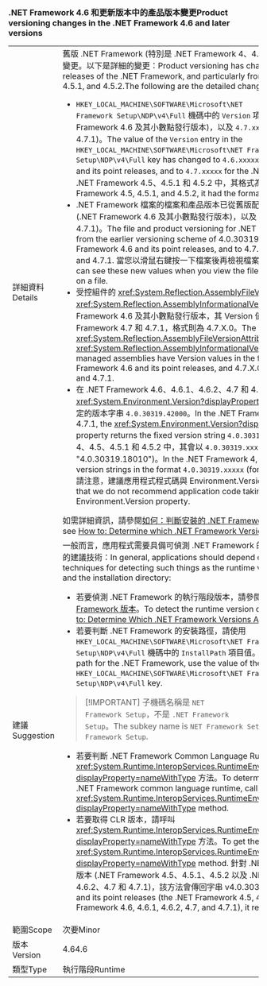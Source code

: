 ### <a name="product-versioning-changes-in-the-net-framework-46-and-later-versions"></a><span data-ttu-id="29801-101">.NET Framework 4.6 和更新版本中的產品版本變更</span><span class="sxs-lookup"><span data-stu-id="29801-101">Product versioning changes in the .NET Framework 4.6 and later versions</span></span>

|   |   |
|---|---|
|<span data-ttu-id="29801-102">詳細資料</span><span class="sxs-lookup"><span data-stu-id="29801-102">Details</span></span>|<span data-ttu-id="29801-103">舊版 .NET Framework (特別是 .NET Framework 4、4.5、4.5.1 和 4.5.2) 的產品版本已變更。以下是詳細的變更：</span><span class="sxs-lookup"><span data-stu-id="29801-103">Product versioning has changed from the previous releases of the .NET Framework, and particularly from the .NET Framework 4, 4.5, 4.5.1, and 4.5.2.The following are the detailed changes:</span></span><ul><li><span data-ttu-id="29801-104"><code>HKEY_LOCAL_MACHINE\SOFTWARE\Microsoft\NET Framework Setup\NDP\v4\Full</code> 機碼中的 <code>Version</code> 項目值已變更為 <code>4.6.xxxxx</code> (.NET Framework 4.6 及其小數點發行版本)，以及 <code>4.7.xxxxx</code> (.NET Framework 4.7 和 4.7.1)。</span><span class="sxs-lookup"><span data-stu-id="29801-104">The value of the <code>Version</code> entry in the <code>HKEY_LOCAL_MACHINE\SOFTWARE\Microsoft\NET Framework Setup\NDP\v4\Full</code> key has changed to <code>4.6.xxxxx</code> for the .NET Framework 4.6 and its point releases, and to <code>4.7.xxxxx</code> for the .NET Framework 4.7 and 4.7.1.</span></span> <span data-ttu-id="29801-105">在 .NET Framework 4.5、4.5.1 和 4.5.2 中，其格式為 <code>4.5.xxxxx</code>。</span><span class="sxs-lookup"><span data-stu-id="29801-105">In the .NET Framework 4.5, 4.5.1, and 4.5.2, it had the format <code>4.5.xxxxx</code>.</span></span></li><li><span data-ttu-id="29801-106">.NET Framework 檔案的檔案和產品版本已從舊版配置 4.0.30319.x 變更為 4.6.X.0 (.NET Framework 4.6 及其小數點發行版本)，以及 4.7.X.0 (.NET Framework 4.7 和 4.7.1)。</span><span class="sxs-lookup"><span data-stu-id="29801-106">The file and product versioning for .NET Framework files has changed from the earlier versioning scheme of 4.0.30319.x to 4.6.X.0 for the .NET Framework 4.6 and its point releases, and to 4.7.X.0 for the .NET Framework 4.7 and 4.7.1.</span></span> <span data-ttu-id="29801-107">當您以滑鼠右鍵按一下檔案後再檢視檔案的屬性時，會看到這些新值。</span><span class="sxs-lookup"><span data-stu-id="29801-107">You can see these new values when you view the file's Properties after right-clicking on a file.</span></span></li><li><span data-ttu-id="29801-108">受控組件的 <xref:System.Reflection.AssemblyFileVersionAttribute> 和 <xref:System.Reflection.AssemblyInformationalVersionAttribute> 屬性，對於 .NET Framework 4.6 及其小數點發行版本，其 Version 值的格式為 4.6.X.0，對於 .NET Framework 4.7 和 4.7.1，格式則為 4.7.X.0。</span><span class="sxs-lookup"><span data-stu-id="29801-108">The <xref:System.Reflection.AssemblyFileVersionAttribute> and <xref:System.Reflection.AssemblyInformationalVersionAttribute> attributes for managed assemblies have Version values in the form 4.6.X.0 for the .NET Framework 4.6 and its point releases, and 4.7.X.0 for the .NET Framework 4.7 and 4.7.1.</span></span></li><li><span data-ttu-id="29801-109">在 .NET Framework 4.6、4.6.1、4.6.2、4.7 和 4.7.1 中，<xref:System.Environment.Version?displayProperty=nameWithType> 屬性會傳回固定的版本字串 <code>4.0.30319.42000</code>。</span><span class="sxs-lookup"><span data-stu-id="29801-109">In the .NET Framework 4.6, 4.6.1, 4.6.2, 4.7, and 4.7.1, the <xref:System.Environment.Version?displayProperty=nameWithType> property returns the fixed version string <code>4.0.30319.42000</code>.</span></span> <span data-ttu-id="29801-110">在 .NET Framework 4、4.5、4.5.1 和 4.5.2 中，其會以 <code>4.0.30319.xxxxx</code> 格式傳回版本字串 (例如 &quot;4.0.30319.18010&quot;)。</span><span class="sxs-lookup"><span data-stu-id="29801-110">In the .NET Framework 4, 4.5, 4.5.1, and 4.5.2, it returns version strings in the format <code>4.0.30319.xxxxx</code> (for example, &quot;4.0.30319.18010&quot;).</span></span> <span data-ttu-id="29801-111">請注意，建議應用程式程式碼與 Environment.Version 屬性有任何新的相依性。</span><span class="sxs-lookup"><span data-stu-id="29801-111">Note that we do not recommend application code taking any new dependency on the Environment.Version property.</span></span></li></ul><span data-ttu-id="29801-112">如需詳細資訊，請參閱[如何：判斷安裝的 .NET Framework 版本](~/docs/framework/migration-guide/how-to-determine-which-versions-are-installed.md)。</span><span class="sxs-lookup"><span data-stu-id="29801-112">For more information, see [How to: Determine which .NET Framework Versions Are Installed](~/docs/framework/migration-guide/how-to-determine-which-versions-are-installed.md).</span></span>|
|<span data-ttu-id="29801-113">建議</span><span class="sxs-lookup"><span data-stu-id="29801-113">Suggestion</span></span>|<span data-ttu-id="29801-114">一般而言，應用程式需要具備可偵測 .NET Framework 的執行階段版本和安裝目錄等項目的建議技術：</span><span class="sxs-lookup"><span data-stu-id="29801-114">In general, applications should depend on the recommended techniques for detecting such things as the runtime version of the .NET Framework and the installation directory:</span></span><ul><li><span data-ttu-id="29801-115">若要偵測 .NET Framework 的執行階段版本，請參閱[如何：判斷安裝的 .NET Framework 版本](~/docs/framework/migration-guide/how-to-determine-which-versions-are-installed.md)。</span><span class="sxs-lookup"><span data-stu-id="29801-115">To detect the runtime version of the .NET Framework, see [How to: Determine Which .NET Framework Versions Are Installed](~/docs/framework/migration-guide/how-to-determine-which-versions-are-installed.md).</span></span></li><li><span data-ttu-id="29801-116">若要判斷 .NET Framework 的安裝路徑，請使用 <code>HKEY_LOCAL_MACHINE\SOFTWARE\Microsoft\NET Framework Setup\NDP\v4\Full</code> 機碼中的 <code>InstallPath</code> 項目值。</span><span class="sxs-lookup"><span data-stu-id="29801-116">To determine the installation path for the .NET Framework, use the value of the <code>InstallPath</code> entry in the <code>HKEY_LOCAL_MACHINE\SOFTWARE\Microsoft\NET Framework Setup\NDP\v4\Full</code> key.</span></span></li></ul> <blockquote> [!IMPORTANT] <span data-ttu-id="29801-117">子機碼名稱是 <code>NET Framework Setup</code>，不是 <code>.NET Framework Setup</code>。</span><span class="sxs-lookup"><span data-stu-id="29801-117">The subkey name is <code>NET Framework Setup</code>, not <code>.NET Framework Setup</code>.</span></span></blockquote> <ul><li><span data-ttu-id="29801-118">若要判斷 .NET Framework Common Language Runtime 的目錄路徑，請呼叫 <xref:System.Runtime.InteropServices.RuntimeEnvironment.GetRuntimeDirectory?displayProperty=nameWithType> 方法。</span><span class="sxs-lookup"><span data-stu-id="29801-118">To determine the directory path to the .NET Framework common language runtime, call the <xref:System.Runtime.InteropServices.RuntimeEnvironment.GetRuntimeDirectory?displayProperty=nameWithType> method.</span></span></li><li><span data-ttu-id="29801-119">若要取得 CLR 版本，請呼叫 <xref:System.Runtime.InteropServices.RuntimeEnvironment.GetSystemVersion?displayProperty=nameWithType> 方法。</span><span class="sxs-lookup"><span data-stu-id="29801-119">To get the CLR version, call the <xref:System.Runtime.InteropServices.RuntimeEnvironment.GetSystemVersion?displayProperty=nameWithType> method.</span></span> <span data-ttu-id="29801-120">針對 .NET Framework 4 及其小數點發行版本 (.NET Framework 4.5、4.5.1、4.5.2 以及 .NET Framework 4.6、4.6.1、4.6.2、4.7 和 4.7.1)，該方法會傳回字串 v4.0.30319。</span><span class="sxs-lookup"><span data-stu-id="29801-120">For the .NET Framework 4 and its point releases (the .NET Framework 4.5, 4.5.1, 4.5.2, and .NET Framework 4.6, 4.6.1, 4.6.2, 4.7, and 4.7.1), it returns the string v4.0.30319.</span></span></li></ul>|
|<span data-ttu-id="29801-121">範圍</span><span class="sxs-lookup"><span data-stu-id="29801-121">Scope</span></span>|<span data-ttu-id="29801-122">次要</span><span class="sxs-lookup"><span data-stu-id="29801-122">Minor</span></span>|
|<span data-ttu-id="29801-123">版本</span><span class="sxs-lookup"><span data-stu-id="29801-123">Version</span></span>|<span data-ttu-id="29801-124">4.6</span><span class="sxs-lookup"><span data-stu-id="29801-124">4.6</span></span>|
|<span data-ttu-id="29801-125">類型</span><span class="sxs-lookup"><span data-stu-id="29801-125">Type</span></span>|<span data-ttu-id="29801-126">執行階段</span><span class="sxs-lookup"><span data-stu-id="29801-126">Runtime</span></span>|

